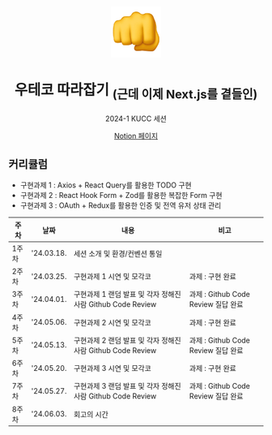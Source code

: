 <div align="center">
  <img src="profile/readme-assets/fist.png" width="100" height="100" />
  <h1>우테코 따라잡기 <sub>(근데 이제 Next.js를 곁들인)<sub></h1>
  <p>2024-1 KUCC 세션<p>
  <a href="https://yopark.notion.site/Next-js-ae89c879b8f948f4a3c841d317fa7849">Notion 페이지</a>
</div>

## 커리큘럼

- 구현과제 1 : Axios + React Query를 활용한 TODO 구현
- 구현과제 2 : React Hook Form + Zod를 활용한 복잡한 Form 구현
- 구현과제 3 : OAuth + Redux를 활용한 인증 및 전역 유저 상태 관리

| 주차  | 날짜       | 내용                                                        | 비고                                |
| ----- | ---------- | ----------------------------------------------------------- | ----------------------------------- |
| 1주차 | '24.03.18. | 세션 소개 및 환경/컨벤션 통일                               |                                     |
| 2주차 | '24.03.25. | 구현과제 1 시연 및 모각코                                   | 과제 : 구현 완료                    |
| 3주차 | '24.04.01. | 구현과제 1 랜덤 발표 및 각자 정해진 사람 Github Code Review | 과제 : Github Code Review 질답 완료 |
| 4주차 | '24.05.06. | 구현과제 2 시연 및 모각코                                   | 과제 : 구현 완료                    |
| 5주차 | '24.05.13. | 구현과제 2 랜덤 발표 및 각자 정해진 사람 Github Code Review | 과제 : Github Code Review 질답 완료 |
| 6주차 | '24.05.20. | 구현과제 3 시연 및 모각코                                   | 과제 : 구현 완료                    |
| 7주차 | '24.05.27. | 구현과제 3 랜덤 발표 및 각자 정해진 사람 Github Code Review | 과제 : Github Code Review 질답 완료 |
| 8주차 | '24.06.03. | 회고의 시간                                                 |                                     |
